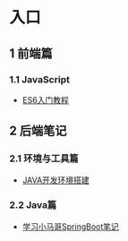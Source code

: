 # 入口
## 1 前端篇
### 1.1 JavaScript
- [ES6入门教程](https://learnerhu.github.io/es6/)


## 2 后端笔记
### 2.1 环境与工具篇
- [JAVA开发环境搭建](https://learnerhu.github.io/JavaDeVEnvironment/)
### 2.2 Java篇
- [学习小马哥SpringBoot笔记](https://learnerhu.github.io/LmSpringBoot/)